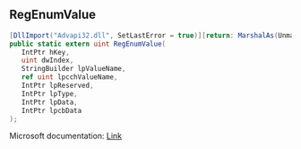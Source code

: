 ## RegEnumValue

```csharp
[DllImport("Advapi32.dll", SetLastError = true)][return: MarshalAs(UnmanagedType.U4)]
public static extern uint RegEnumValue(
   IntPtr hKey,
   uint dwIndex,
   StringBuilder lpValueName,
   ref uint lpcchValueName,
   IntPtr lpReserved,
   IntPtr lpType,
   IntPtr lpData,
   IntPtr lpcbData
);
```

Microsoft documentation: [Link](https://docs.microsoft.com/en-us/windows/win32/api/winreg/nf-winreg-regenumvaluea)
